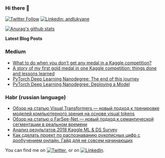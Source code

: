 ### Hi there 👋
[![Twitter Follow](https://img.shields.io/twitter/follow/andlukyane?label=Follow)](https://twitter.com/andlukyane)
[![Linkedin: andlukyane](https://img.shields.io/badge/-Andrey%20Lukyanenko-blue?style=flat-square&logo=Linkedin&logoColor=white&link=https://www.linkedin.com/in/andlukyane/)](https://www.linkedin.com/in/andlukyane/)
<!--
**Erlemar/Erlemar** is a ✨ _special_ ✨ repository because its `README.md` (this file) appears on your GitHub profile.

Here are some ideas to get you started:

- 🔭 I’m currently working on ...
- 🌱 I’m currently learning ...
- 👯 I’m looking to collaborate on ...
- 🤔 I’m looking for help with ...
- 💬 Ask me about ...
- 📫 How to reach me: ...
- 😄 Pronouns: ...
- ⚡ Fun fact: ...
-->
[![Anurag's github stats](https://github-readme-stats.vercel.app/api?username=erlemar)](https://github.com/anuraghazra/github-readme-stats)

**Latest Blog Posts**

### Medium

<!-- MEDIUM:START -->
- [What to do when you don’t get any medal in a Kaggle competition?](https://towardsdatascience.com/what-to-do-when-you-dont-get-any-medal-in-a-kaggle-competition-b54cc433da3?source=rss-26c63d12ebc9------2)
- [A story of my first gold medal in one Kaggle competition: things done and lessons learned](https://towardsdatascience.com/a-story-of-my-first-gold-medal-in-one-kaggle-competition-things-done-and-lessons-learned-c269d9c233d1?source=rss-26c63d12ebc9------2)
- [PyTorch Deep Learning Nanodegree: The end of this journey](https://medium.com/datadriveninvestor/pytorch-deep-learning-nanodegree-the-end-of-this-journey-5c1d6eeb0026?source=rss-26c63d12ebc9------2)
- [PyTorch Deep Learning Nanodegree: Deploying a Model](https://medium.com/datadriveninvestor/pytorch-deep-learning-nanodegree-deploying-a-model-b2a7f0ac0685?source=rss-26c63d12ebc9------2)
<!-- MEDIUM:END -->

### Habr (russian language)
<!-- HABR:START -->
- [Обзор на статью Visual Transformers — новый подход к тренировке моделей компьютерного зрения на основе visual tokens](https://habr.com/ru/post/512258/)
- [Обзор на статью о FarSee-Net — новый подход к семантической сегментации в реальном времени](https://habr.com/ru/post/496650/)
- [Анализ результатов 2018 Kaggle ML & DS Survey](https://habr.com/ru/post/434134/)
- [Как сделать проект по распознаванию рукописных цифр с дообучением онлайн. Гайд для не совсем начинающих](https://habr.com/ru/post/335998/)
<!-- HABR:END -->

<!-- Actual text -->

You can find me on [![Twitter][1.2]][1], or on [![LinkedIn][2.2]][2].

<!-- Icons -->

[1.2]: http://i.imgur.com/wWzX9uB.png (twitter icon without padding)
[2.2]: https://raw.githubusercontent.com/MartinHeinz/MartinHeinz/master/linkedin-3-16.png (LinkedIn icon without padding)

<!-- Links to your social media accounts -->

[1]: https://twitter.com/AndLukyane
[2]: https://www.linkedin.com/in/andlukyane/
